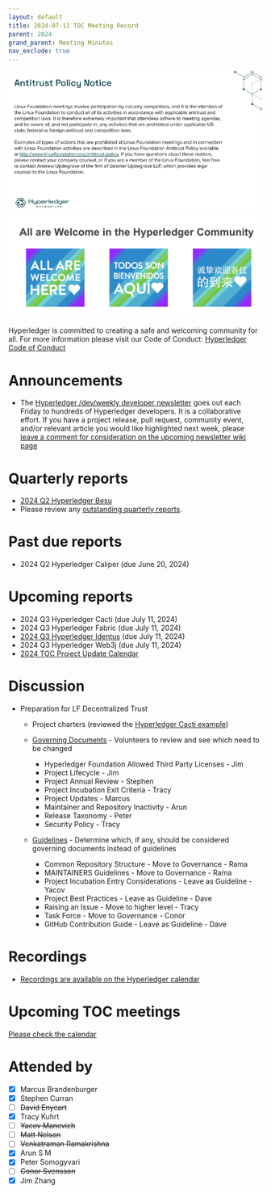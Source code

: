 ```yaml
---
layout: default
title: 2024-07-11 TOC Meeting Record
parent: 2024
grand_parent: Meeting Minutes
nav_exclude: true
---
```


![Antitrust Policy Notice](../images/antitrust-policy-notice.png "Antitrust Policy Notice")
![All are Welcome in the Hyperledger Community](../images/all-are-welcome.png "All are Welcome in the Hyperledger Community")

Hyperledger is committed to creating a safe and welcoming community for all. For more information please visit our Code of Conduct: [Hyperledger Code of Conduct](https://toc.hyperledger.org/governing-documents/code-of-conduct.html)

# Announcements
- The [Hyperledger /dev/weekly developer newsletter](https://wiki.hyperledger.org/pages/viewpage.action?pageId=39618905) goes out each Friday to hundreds of Hyperledger developers. It is a collaborative effort. If you have a project release, pull request, community event, and/or relevant article you would like highlighted next week, please [leave a comment for consideration on the upcoming newsletter wiki page](https://wiki.hyperledger.org/display/DR/2024)

# Quarterly reports
- [2024 Q2 Hyperledger Besu](https://github.com/hyperledger/toc/pull/267)
- Please review any [outstanding quarterly reports](https://github.com/hyperledger/toc/pulls?q=is%3Apr+is%3Aopen+label%3Aquarterly-report+user-review-requested%3A%40me).

# Past due reports
- 2024 Q2 Hyperledger Caliper (due June 20, 2024)

# Upcoming reports
- 2024 Q3 Hyperledger Cacti (due July 11, 2024)
- 2024 Q3 Hyperledger Fabric (due July 11, 2024)
- [2024 Q3 Hyperledger Identus](https://github.com/hyperledger/toc/pull/271) (due July 11, 2024)
- 2024 Q3 Hyperledger Web3j (due July 11, 2024)
- [2024 TOC Project Update Calendar](../../project-reports/2024/2024-updates.md)

# Discussion
- Preparation for LF Decentralized Trust
    - Project charters (reviewed the [Hyperledger Cacti example](https://docs.google.com/document/d/18zvrwNGDXyh9ewKPSoCMZUfbGhSQ0XRfpI80N6SZ9gM/edit))
    - [Governing Documents](https://toc.hyperledger.org/governing-documents/) - Volunteers to review and see which need to be changed
        - Hyperledger Foundation Allowed Third Party Licenses - Jim
        - Project Lifecycle - Jim
        - Project Annual Review - Stephen
        - Project Incubation Exit Criteria - Tracy
        - Project Updates - Marcus
        - Maintainer and Repository Inactivity - Arun
        - Release Taxonomy - Peter
        - Security Policy - Tracy

    - [Guidelines](https://toc.hyperledger.org/guidelines/) - Determine which, if any, should be considered governing documents instead of guidelines
        - Common Repository Structure - Move to Governance - Rama
        - MAINTAINERS Guidelines - Move to Governance - Rama
        - Project Incubation Entry Considerations - Leave as Guideline - Yacov
        - Project Best Practices - Leave as Guideline - Dave
        - Raising an Issue - Move to higher level - Tracy
        - Task Force - Move to Governance - Conor
        - GitHub Contribution Guide - Leave as Guideline - Dave

# Recordings
- [Recordings are available on the Hyperledger calendar](https://zoom-lfx.platform.linuxfoundation.org/meetings/hyp)

# Upcoming TOC meetings
[Please check the calendar](https://lists.hyperledger.org/g/toc/calendar)

# Attended by

- [x] Marcus Brandenburger
- [x] Stephen Curran
- [ ] ~~David Enyeart~~
- [x] Tracy Kuhrt
- [ ] ~~Yacov Manevich~~
- [ ] ~~Matt Nelson~~
- [ ] ~~Venkatraman Ramakrishna~~
- [x] Arun S M
- [x] Peter Somogyvari
- [ ] ~~Conor Svensson~~
- [x] Jim Zhang

